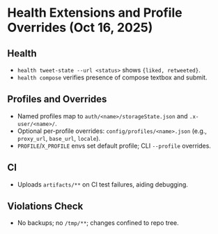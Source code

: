 # Health Extensions and Profile Overrides (Oct 16, 2025)

## Health
- `health tweet-state --url <status>` shows `{liked, retweeted}`.
- `health compose` verifies presence of compose textbox and submit.

## Profiles and Overrides
- Named profiles map to `auth/<name>/storageState.json` and `.x-user/<name>/`.
- Optional per-profile overrides: `config/profiles/<name>.json` (e.g., `proxy_url`, `base_url`, `locale`).
- `PROFILE`/`X_PROFILE` envs set default profile; CLI `--profile` overrides.

## CI
- Uploads `artifacts/**` on CI test failures, aiding debugging.

## Violations Check
- No backups; no `/tmp/**`; changes confined to repo tree.


